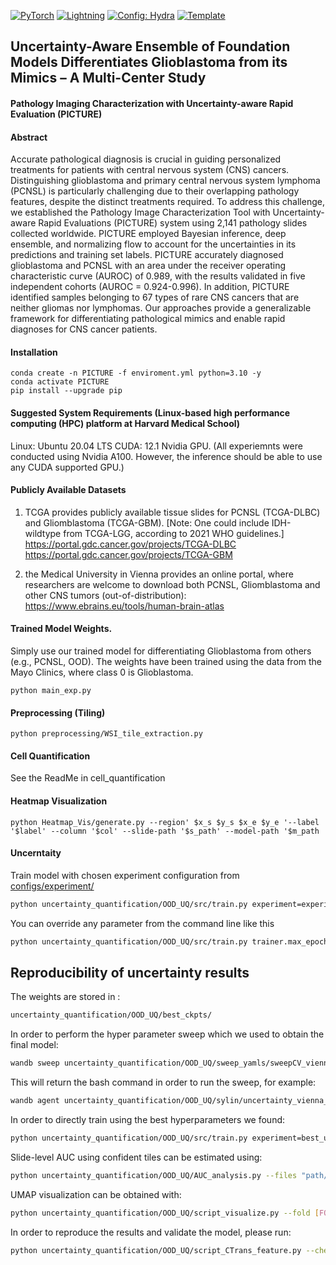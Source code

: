 

<a href="https://pytorch.org/get-started/locally/"><img alt="PyTorch" src="https://img.shields.io/badge/PyTorch-ee4c2c?logo=pytorch&logoColor=white"></a>
<a href="https://pytorchlightning.ai/"><img alt="Lightning" src="https://img.shields.io/badge/-Lightning-792ee5?logo=pytorchlightning&logoColor=white"></a>
<a href="https://hydra.cc/"><img alt="Config: Hydra" src="https://img.shields.io/badge/Config-Hydra-89b8cd"></a>
<a href="https://github.com/ashleve/lightning-hydra-template"><img alt="Template" src="https://img.shields.io/badge/-Lightning--Hydra--Template-017F2F?style=flat&logo=github&labelColor=gray"></a><br>


## Uncertainty-Aware Ensemble of Foundation Models Differentiates Glioblastoma from its Mimics – A Multi-Center Study
#### Pathology Imaging Characterization with Uncertainty-aware Rapid Evaluation (PICTURE)
#### Abstract

Accurate pathological diagnosis is crucial in guiding personalized treatments for patients with central nervous system (CNS) cancers. Distinguishing glioblastoma and primary central nervous system lymphoma (PCNSL) is particularly challenging due to their overlapping pathology features, despite the distinct treatments required. To address this challenge, we established the Pathology Image Characterization Tool with Uncertainty-aware Rapid Evaluations (PICTURE) system using 2,141 pathology slides collected worldwide. PICTURE employed Bayesian inference, deep ensemble, and normalizing flow to account for the uncertainties in its predictions and training set labels. PICTURE accurately diagnosed glioblastoma and PCNSL with an area under the receiver operating characteristic curve (AUROC) of 0.989, with the results validated in five independent cohorts (AUROC = 0.924-0.996). In addition, PICTURE identified samples belonging to 67 types of rare CNS cancers that are neither gliomas nor lymphomas. Our approaches provide a generalizable framework for differentiating pathological mimics and enable rapid diagnoses for CNS cancer patients.

#### Installation

```console
conda create -n PICTURE -f enviroment.yml python=3.10 -y 
conda activate PICTURE
pip install --upgrade pip
```

#### Suggested System Requirements (Linux-based high performance computing (HPC) platform at Harvard Medical School)
Linux: Ubuntu 20.04 LTS
CUDA: 12.1
Nvidia GPU. (All experiemnts were conducted using Nvidia A100. However, the inference should be able to use any CUDA supported GPU.)

#### Publicly Available Datasets
1. TCGA provides publicly available tissue slides for PCNSL (TCGA-DLBC) and Gliomblastoma (TCGA-GBM). [Note: One could include IDH-wildtype from TCGA-LGG, according to 2021 WHO guidelines.]
https://portal.gdc.cancer.gov/projects/TCGA-DLBC
https://portal.gdc.cancer.gov/projects/TCGA-GBM

2. the Medical University in Vienna provides an online portal, where researchers are welcome to download both PCNSL, Gliomblastoma and other CNS tumors (out-of-distribution):
https://www.ebrains.eu/tools/human-brain-atlas

#### Trained Model Weights.
Simply use our trained model for differentiating Glioblastoma from others (e.g., PCNSL, OOD). The weights have been trained using the data from the Mayo Clinics, where class 0 is Glioblastoma.

```console
python main_exp.py
```

#### Preprocessing (Tiling)

```console
python preprocessing/WSI_tile_extraction.py
```

#### Cell Quantification

See the ReadMe in cell_quantification

#### Heatmap Visualization 

```console
python Heatmap_Vis/generate.py --region' $x_s $y_s $x_e $y_e '--label '$label' --column '$col' --slide-path '$s_path' --model-path '$m_path
```
#### Uncerntaity 

Train model with chosen experiment configuration from [configs/experiment/](configs/experiment/)

```bash
python uncertainty_quantification/OOD_UQ/src/train.py experiment=experiment_name.yaml
```

You can override any parameter from the command line like this

```bash
python uncertainty_quantification/OOD_UQ/src/train.py trainer.max_epochs=20 datamodule.batch_size=64
```

## Reproducibility of uncertainty results

<!-- You can download the weights on [huggingface](https://huggingface.co/raphaelattias/yulab-uncertainty-posterior/blob/main/epoch_031.ckpt). -->
The weights are stored in :
```bash
uncertainty_quantification/OOD_UQ/best_ckpts/
```

In order to perform the hyper parameter sweep which we used to obtain the final model:
```bash
wandb sweep uncertainty_quantification/OOD_UQ/sweep_yamls/sweepCV_vienna_CTransFeature_fold[FOLD].yaml
```
This will return the bash command in order to run the sweep, for example:
```bash
wandb agent uncertainty_quantification/OOD_UQ/sylin/uncertainty_vienna_CTransFeature_wMoreBenign_fold[FOLD]/nqabs50g
```

In order to directly train using the best hyperparameters we found:
```bash
python uncertainty_quantification/OOD_UQ/src/train.py experiment=best_uncertainty_vienna_fold[FOLD].yaml
```

Slide-level AUC using confident tiles can be estimated using:
```bash
python uncertainty_quantification/OOD_UQ/AUC_analysis.py --files "path/to/fold1_prediction.csv" "path/to/fold2_prediction.csv" ... "path/to/fold10_prediction.csv"
```

UMAP visualization can be obtained with:
```bash
python uncertainty_quantification/OOD_UQ/script_visualize.py --fold [FOLD]
```

In order to reproduce the results and validate the model, please run:

```bash 
python uncertainty_quantification/OOD_UQ/script_CTrans_feature.py --checkpoint_path="path/to/checkpoint.ckpt"
```





